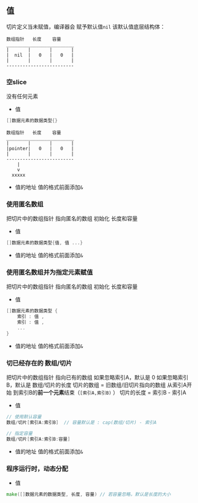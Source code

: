 ##  值
切片定义当未赋值，编译器会 赋予默认值`nil`
该默认值底层结构体：
```shell
数组指针   长度    容量
_________________________
|       |       |       |
|  nil  |   0   |   0   |
|       |       |       |
-------------------------
```



###   空slice
没有任何元素

* 值
```go
[]数据元素的数据类型{}
```
```shell
数组指针   长度    容量
_________________________
|       |       |       |
|pointer|   0   |   0   |
|       |       |       |
-------------------------
    |
	v
  xxxxx
```
* 值的地址
值的格式前面添加`&` 



###   使用匿名数组
把切片中的数组指针 指向匿名的数组
初始化 长度和容量

* 值
```go
[]数据元素的数据类型{值, 值 ...}
```
* 值的地址
值的格式前面添加`&` 



###   使用匿名数组并为指定元素赋值
把切片中的数组指针 指向匿名的数组
初始化 长度和容量

* 值
```go
[]数据元素的数据类型 {
	索引 : 值 ,
	索引 : 值 ,
	...
}
```
* 值的地址
值的格式前面添加`&` 



###   切已经存在的 数组/切片
把切片中的数组指针 指向已有的数组
如果忽略索引A，默认是 0
如果忽略索引B，默认是 数组/切片的长度
切片的数组 = 旧数组/旧切片指向的数组 从索引A开始 到索引B的**前一个元素**结束（`[索引A,索引B)` ）
切片的长度 = 索引B - 索引A

* 值
```go
// 使用默认容量
数组/切片[索引A:索引B]	// 容量默认是 : cap(数组/切片) - 索引A
```
```go
// 指定容量
数组/切片[索引A:索引B:容量]
```
* 值的地址
值的格式前面添加`&` 



###   程序运行时，动态分配
* 值
```go
make([]数据元素的数据类型, 长度, 容量) // 若容量忽略，默认是长度的大小
```
